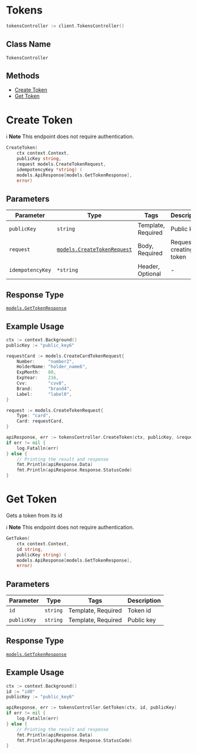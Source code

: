 # Tokens

```go
tokensController := client.TokensController()
```

## Class Name

`TokensController`

## Methods

* [Create Token](../../doc/controllers/tokens.md#create-token)
* [Get Token](../../doc/controllers/tokens.md#get-token)


# Create Token

:information_source: **Note** This endpoint does not require authentication.

```go
CreateToken(
    ctx context.Context,
    publicKey string,
    request models.CreateTokenRequest,
    idempotencyKey *string) (
    models.ApiResponse[models.GetTokenResponse],
    error)
```

## Parameters

| Parameter | Type | Tags | Description |
|  --- | --- | --- | --- |
| `publicKey` | `string` | Template, Required | Public key |
| `request` | [`models.CreateTokenRequest`](../../doc/models/create-token-request.md) | Body, Required | Request for creating a token |
| `idempotencyKey` | `*string` | Header, Optional | - |

## Response Type

[`models.GetTokenResponse`](../../doc/models/get-token-response.md)

## Example Usage

```go
ctx := context.Background()
publicKey := "public_key6"

requestCard := models.CreateCardTokenRequest{
    Number:     "number2",
    HolderName: "holder_name6",
    ExpMonth:   80,
    ExpYear:    216,
    Cvv:        "cvv8",
    Brand:      "brand4",
    Label:      "label0",
}

request := models.CreateTokenRequest{
    Type: "card",
    Card: requestCard,
}

apiResponse, err := tokensController.CreateToken(ctx, publicKey, &request, nil)
if err != nil {
    log.Fatalln(err)
} else {
    // Printing the result and response
    fmt.Println(apiResponse.Data)
    fmt.Println(apiResponse.Response.StatusCode)
}
```


# Get Token

Gets a token from its id

:information_source: **Note** This endpoint does not require authentication.

```go
GetToken(
    ctx context.Context,
    id string,
    publicKey string) (
    models.ApiResponse[models.GetTokenResponse],
    error)
```

## Parameters

| Parameter | Type | Tags | Description |
|  --- | --- | --- | --- |
| `id` | `string` | Template, Required | Token id |
| `publicKey` | `string` | Template, Required | Public key |

## Response Type

[`models.GetTokenResponse`](../../doc/models/get-token-response.md)

## Example Usage

```go
ctx := context.Background()
id := "id0"
publicKey := "public_key6"

apiResponse, err := tokensController.GetToken(ctx, id, publicKey)
if err != nil {
    log.Fatalln(err)
} else {
    // Printing the result and response
    fmt.Println(apiResponse.Data)
    fmt.Println(apiResponse.Response.StatusCode)
}
```

